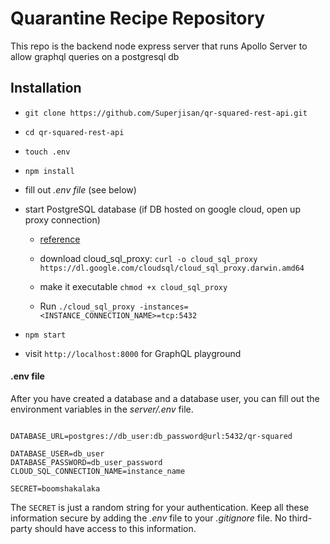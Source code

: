 # Quarantine Recipe Repository

This repo is the backend node express server that runs Apollo Server to allow graphql queries on a postgresql db

## Installation

* `git clone https://github.com/Superjisan/qr-squared-rest-api.git`
* `cd qr-squared-rest-api`
* `touch .env`
* `npm install`
* fill out *.env file* (see below)
* start PostgreSQL database (if DB hosted on google cloud, open up proxy connection)
    * [reference](https://cloud.google.com/sql/docs/mysql/quickstart-proxy-test)
    * download cloud_sql_proxy: 
    `curl -o cloud_sql_proxy https://dl.google.com/cloudsql/cloud_sql_proxy.darwin.amd64
    ` 
    * make it executable `chmod +x cloud_sql_proxy`

    * Run `./cloud_sql_proxy -instances=<INSTANCE_CONNECTION_NAME>=tcp:5432`

* `npm start`
* visit `http://localhost:8000` for GraphQL playground

#### .env file

After you have created a database and a database user, you can fill out the environment variables in the *server/.env* file.

```

DATABASE_URL=postgres://db_user:db_password@url:5432/qr-squared

DATABASE_USER=db_user
DATABASE_PASSWORD=db_user_password
CLOUD_SQL_CONNECTION_NAME=instance_name

SECRET=boomshakalaka
```

The `SECRET` is just a random string for your authentication. Keep all these information secure by adding the *.env* file to your *.gitignore* file. No third-party should have access to this information.


